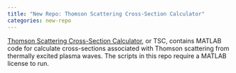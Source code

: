 ```yaml
---
title: "New Repo: Thomson Scattering Cross-Section Calculator"
categories: new-repo
---
```


[Thomson Scattering Cross-Section Calculator](https://github.com/LLNL/Thomson-Scattering-Cross-Section-Calculator), or TSC, contains MATLAB code for calculate cross-sections associated with Thomson scattering from thermally excited plasma waves. The scripts in this repo require a MATLAB license to run.

